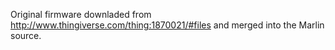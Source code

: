 
Original firmware downladed from http://www.thingiverse.com/thing:1870021/#files and merged into the Marlin source.

